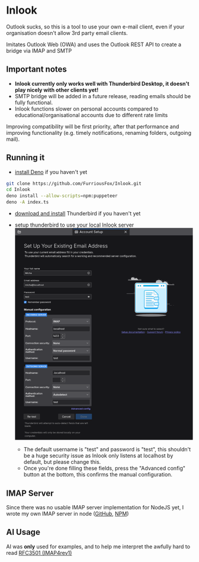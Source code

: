 # Inlook

Outlook sucks, so this is a tool to use your own e-mail client, even if your organisation doesn't allow 3rd party email clients.

Imitates Outlook Web (OWA) and uses the Outlook REST API to create a bridge via IMAP and SMTP

## Important notes

- **Inlook currently only works well with Thunderbird Desktop, it doesn't play nicely with other clients yet!**
- SMTP bridge will be added in a future release, reading emails should be fully functional.
- Inlook functions slower on personal accounts compared to educational/organisational accounts due to different rate limits

Improving compatibility will be first priority, after that performance and improving functionality (e.g. timely notifications, renaming folders, outgoing mail).

## Running it

- [install Deno](https://docs.deno.com/runtime/getting_started/installation/) if you haven't yet

```bash  
git clone https://github.com/FurriousFox/Inlook.git  
cd Inlook  
deno install --allow-scripts=npm:puppeteer  
deno -A index.ts  
```

- [download and install](https://www.thunderbird.net/en-US/thunderbird/all/#download-os-select) Thunderbird if you haven't yet

- setup thunderbird to use your local Inlook server
![thunderbird email setup screen](https://raw.githubusercontent.com/FurriousFox/Inlook/refs/heads/main/thunderbird.png)
  - The default username is "test" and password is "test", this shouldn't be a huge security issue as Inlook only listens at localhost by default, but please change this.
  - Once you're done filling these fields, press the "Advanced config" button at the bottom, this confirms the manual configuration.

## IMAP Server

Since there was no usable IMAP server implementation for NodeJS yet, I wrote my own IMAP server in node ([GitHub](https://github.com/FurriousFox/node-imap-server), [NPM](https://www.npmjs.com/package/node-imap-server))

## AI Usage

AI was **only** used for examples, and to help me interpret the awfully hard to read [RFC3501 (IMAP4rev1)](https://datatracker.ietf.org/doc/html/rfc3501)
